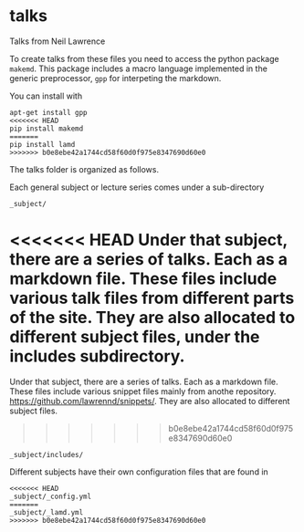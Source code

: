 # talks

Talks from Neil Lawrence

To create talks from these files you need to access the python package `makemd`. This package includes a macro language implemented in the generic preprocessor, `gpp` for interpeting the markdown.

You can install with

```
apt-get install gpp
<<<<<<< HEAD
pip install makemd
=======
pip install lamd
>>>>>>> b0e8ebe42a1744cd58f60d0f975e8347690d60e0
```

The talks folder is organized as follows.

Each general subject or lecture series comes under a sub-directory 

```
_subject/
```

<<<<<<< HEAD
Under that subject, there are a series of talks. Each as a markdown file. These files include various talk files from different parts of the site. They are also allocated to different subject files, under the includes subdirectory.
=======
Under that subject, there are a series of talks. Each as a markdown file. These files include various snippet files mainly from anothe repository. <https://github.com/lawrennd/snippets/>. They are also allocated to different subject files.
>>>>>>> b0e8ebe42a1744cd58f60d0f975e8347690d60e0

```
_subject/includes/
```

Different subjects have their own configuration files that are found in

```
<<<<<<< HEAD
_subject/_config.yml
=======
_subject/_lamd.yml
>>>>>>> b0e8ebe42a1744cd58f60d0f975e8347690d60e0
```

